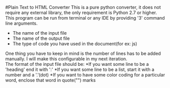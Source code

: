 #Plain Text to HTML Converter
This is a pure python converter, it does not require any external library, the only requirement is Python 2.7 or higher. This program can be run from terminal or any IDE by providing '3' command line arguments.
* The name of the input file
* The name of the output file
* The type of code you have used in the document(for ex: js)  

One thing you have to keep in mind is the number of lines has to be added manually.
I will make this configurable in my next iteration.  
The format of the input file should be:
*If you want some line to be a 'heading' end it with ':'
*If you want some line to be a list, start it with a number and a '.'(dot)
*If you want to have some color coding for a particular word, enclose that word in quote("") marks

